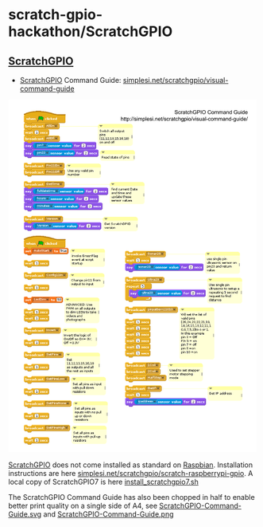 # scratch-gpio-hackathon/ScratchGPIO
## [ScratchGPIO](http://simplesi.net/scratchgpio/)

- [ScratchGPIO](http://simplesi.net/scratchgpio/) Command Guide:  [simplesi.net/scratchgpio/visual-command-guide](http://simplesi.net/scratchgpio/visual-command-guide)

![ScratchGPIO-Command-Guide.png](ScratchGPIO-Command-Guide-500x707.png)

[ScratchGPIO](http://simplesi.net/scratchgpio/) does not come installed as standard on [Raspbian](https://www.raspbian.org/).  Installation instructions are here [simplesi.net/scratchgpio/scratch-raspberrypi-gpio](http://simplesi.net/scratchgpio/scratch-raspberrypi-gpio).  A local copy of ScratchGPIO7 is here [install_scratchgpio7.sh](install_scratchgpio7.sh)

The ScratchGPIO Command Guide has also been chopped in half to enable better print quality on a single side of A4, see [ScratchGPIO-Command-Guide.svg](ScratchGPIO-Command-Guide.svg) and [ScratchGPIO-Command-Guide.png](ScratchGPIO-Command-Guide.png)

